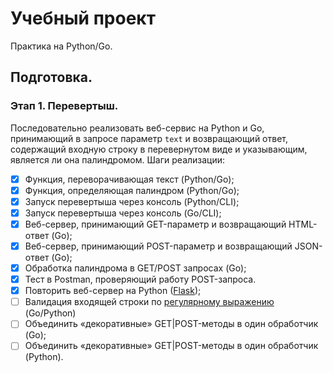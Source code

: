 # Учебный проект

Практика на Python/Go.

## Подготовка.



### Этап 1. Перевертыш.

Последовательно реализовать веб-сервис на Python и Go, принимающий в запросе параметр `text` и возвращающий ответ, содержащий входную строку в перевернутом виде и указывающим, является ли она палиндромом. Шаги реализации:

- [x] Функция, переворачивающая текст (Python/Go);
- [x] Функция, определяющая палиндром (Python/Go);
- [x] Запуск перевертыша через консоль (Python/CLI);
- [x] Запуск перевертыша через консоль (Go/CLI);
- [x] Веб-сервер, принимающий GET-параметр и возвращающий HTML-ответ (Go);
- [x] Веб-сервер, принимающий POST-параметр и возвращающий JSON-ответ (Go);
- [x] Обработка палиндрома в GET/POST запросах (Go);
- [x] Тест в Postman, проверяющий работу POST-запроса.
- [x] Повторить веб-сервер на Python ([Flask](https://flask.palletsprojects.com/en/stable/quickstart/#a-minimal-application));
- [ ] Валидация входящей строки по [регулярному выражению](https://regex101.com/r/DVy4BS) (Go/Python)
- [ ] Объединить «декоративные» GET|POST-методы в один обработчик (Go);
- [ ] Объединить «декоративные» GET|POST-методы в один обработчик (Python).
